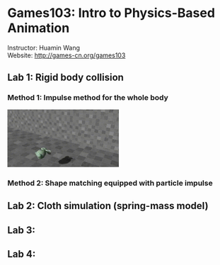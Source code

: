 # Games103: Intro to Physics-Based Animation
Instructor: Huamin Wang
<br>Website: http://games-cn.org/games103

## Lab 1: Rigid body collision
### Method 1: Impulse method for the whole body
<img src="https://github.com/KimiZhong17/Games103_hws/blob/main/hw1/bunny_collision_impulse.gif" width="50%"/>

### Method 2: Shape matching equipped with particle impulse

## Lab 2: Cloth simulation (spring-mass model)


## Lab 3:


## Lab 4:
